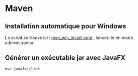 # Maven

## Installation automatique pour Windows

Le script se trouve ici : [mvn_win_install.cmd](https://gist.github.com/FlorianLatapie/3c3125a2a371dc08991313401f04db65)
, lancez-le en mode administrateur.

<!-- Sources -->

[how to download files from command line in windows like wget or curl]: https://superuser.com/questions/25538/how-to-download-files-from-command-line-in-windows-like-wget-or-curl

[what is the difference between setx and set in environment variables in windows]: https://superuser.com/questions/916649/what-is-the-difference-between-setx-and-set-in-environment-variables-in-windows

## Générer un exécutable jar avec JavaFX

```console
mvn javafx:jlink
```

<!-- Sources -->

[maven install lien]: https://maven.apache.org/download.cgi

[maven install lien direct]: https://dlcdn.apache.org/maven/maven-3/3.8.5/binaries/apache-maven-3.8.5-bin.zip